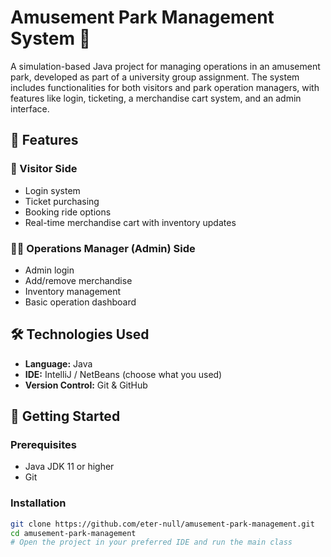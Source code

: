 # Amusement Park Management System 🎢

A simulation-based Java project for managing operations in an amusement park, developed as part of a university group assignment. The system includes functionalities for both visitors and park operation managers, with features like login, ticketing, a merchandise cart system, and an admin interface.

## 📌 Features

### 👥 Visitor Side
- Login system
- Ticket purchasing
- Booking ride options
- Real-time merchandise cart with inventory updates

### 🧑‍💼 Operations Manager (Admin) Side
- Admin login
- Add/remove merchandise
- Inventory management
- Basic operation dashboard

## 🛠️ Technologies Used

- **Language:** Java
- **IDE:** IntelliJ / NetBeans (choose what you used)
- **Version Control:** Git & GitHub

## 🚀 Getting Started

### Prerequisites

- Java JDK 11 or higher
- Git

### Installation

```bash
git clone https://github.com/eter-null/amusement-park-management.git
cd amusement-park-management
# Open the project in your preferred IDE and run the main class
